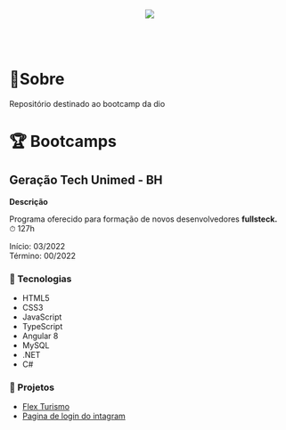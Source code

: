 <h1 align="center">
    <img src="https://ik.imagekit.io/dfnyrlf8n/Banner_Dio_vz9qJanAb.png?ik-sdk-version=javascript-1.4.3&updatedAt=1654023839087">
</h1>
<br>
<br>

# 📑Sobre
Repositório destinado ao bootcamp da dio


# 🏆 Bootcamps

## Geração Tech Unimed - BH
  **Descrição**

Programa oferecido para formação de novos desenvolvedores **fullsteck.**<br>
⏱ 127h<br>

Início: 03/2022<br>
Término: 00/2022

### 🚀 Tecnologias

* HTML5
* CSS3
* JavaScript
* TypeScript
* Angular 8
* MySQL
* .NET
* C#

### 🎉 Projetos
 * [Flex Turismo](https://github.com/rafael-ds/bootcamp_dio/tree/main/Geracao_tech_unimed-BH/Modulo%202/3-Posicionando%20elementos%20com%20flexbox%20em%20css)
 * [Pagina de login do intagram](https://github.com/rafael-ds/bootcamp_dio/tree/main/Geracao_tech_unimed-BH/Modulo%202/4-Recriando%20a%20pagina%20do%20instagram)

